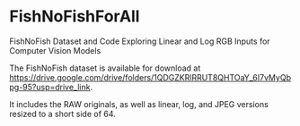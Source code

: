 # FishNoFishForAll
FishNoFish Dataset and Code Exploring Linear and Log RGB Inputs for Computer Vision Models

The FishNoFish dataset is available for download at https://drive.google.com/drive/folders/1QDGZKRlRRUT8QHTOaY_6I7vMyQbpg-95?usp=drive_link.

It includes the RAW originals, as well as linear, log, and JPEG versions resized to a short side of 64.
